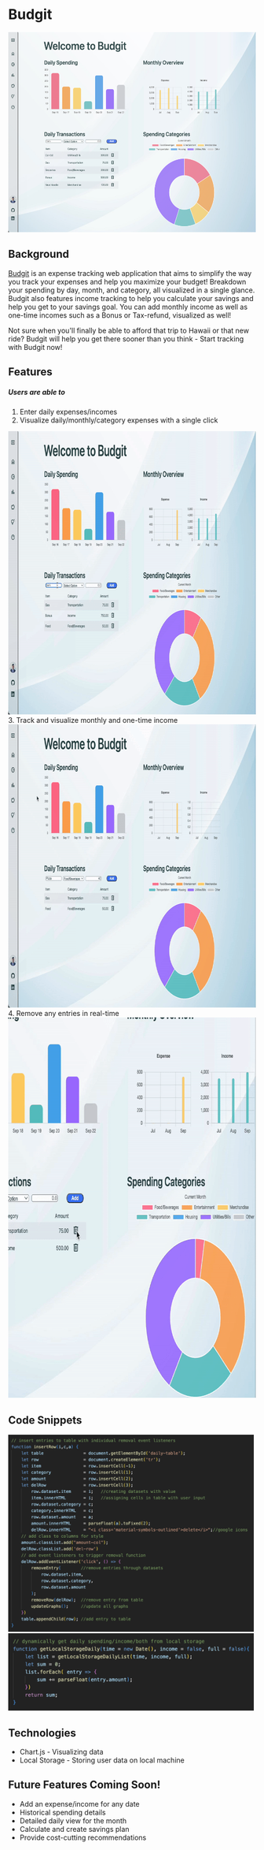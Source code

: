# Budgit
<div align="center">
  <img width="550" height="406" src="https://github.com/hannnmc/Budgit/blob/main/assets/images/Budgit_production_main.png">
</div>

## Background

<a href="https://hannnmc.github.io/Budgit/#">Budgit</a> is an expense tracking web application that aims to simplify the way you track your expenses and help you maximize your budget! Breakdown your spending by day, month, and category, all visualized in a single glance. Budgit also features income tracking to help you calculate your savings and help you get to your savings goal.  You can add monthly income as well as one-time incomes such as a Bonus or Tax-refund, visualized as well! 

Not sure when you'll finally be able to afford that trip to Hawaii or that new ride? Budgit will help you get there sooner than you think - Start tracking with Budgit now!

## Features

##### Users are able to
1. Enter daily expenses/incomes
2. Visualize daily/monthly/category expenses with a single click
  <img width="800" height="575" src="https://github.com/hannnmc/Budgit/blob/main/assets/images/add_expense.gif">
3. Track and visualize monthly and one-time income
<img width="800" height="575" src="https://github.com/hannnmc/Budgit/blob/main/assets/images/add_income.gif">
4. Remove any entries in real-time
<img width="800" height="772" src="https://github.com/hannnmc/Budgit/blob/main/assets/images/remove_entries.gif">

## Code Snippets
<img width="500" height="400" src="https://github.com/hannnmc/Budgit/blob/main/assets/images/add_row.png">
<img width="500" height="157.3" src="https://github.com/hannnmc/Budgit/blob/main/assets/images/retrieve_daily.png">

## Technologies

- Chart.js - Visualizing data
- Local Storage - Storing user data on local machine

## Future Features Coming Soon!

- Add an expense/income for any date
- Historical spending details
- Detailed daily view for the month
- Calculate and create savings plan
- Provide cost-cutting recommendations
